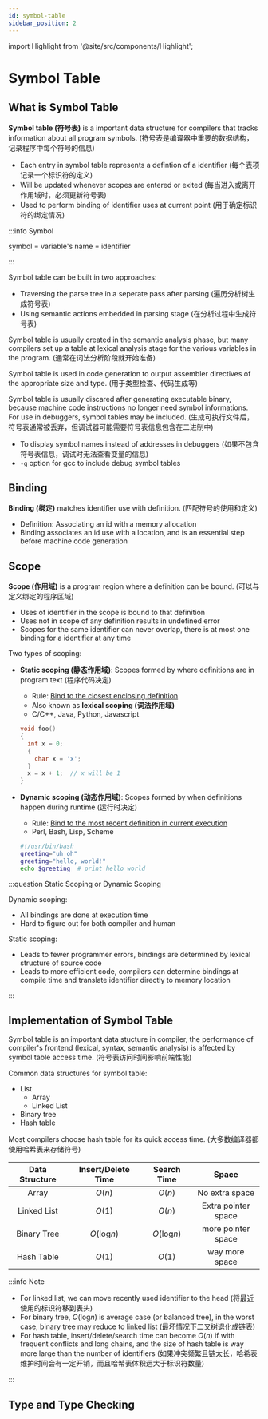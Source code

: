 ```yaml
---
id: symbol-table
sidebar_position: 2
---
```


import Highlight from '@site/src/components/Highlight';

# Symbol Table

## What is Symbol Table

**Symbol table (符号表)** is a important data structure for compilers that tracks information about all program symbols. (符号表是编译器中重要的数据结构，记录程序中每个符号的信息)
- Each entry in symbol table represents a defintion of a identifier (每个表项记录一个标识符的定义)
- Will be updated whenever scopes are entered or exited (每当进入或离开作用域时，必须更新符号表)
- Used to perform binding of identifier uses at current point (用于确定标识符的绑定情况)

:::info Symbol

symbol = variable's name = identifier

:::

Symbol table can be built in two approaches:
- Traversing the parse tree in a seperate pass after parsing (遍历分析树生成符号表)
- Using semantic actions embedded in parsing stage (在分析过程中生成符号表)

Symbol table is usually created in the semantic analysis phase, but many compilers set up a table at lexical analysis stage for the various variables in the program. (通常在词法分析阶段就开始准备)

Symbol table is used in code generation to output assembler directives of the appropriate size and type. (用于类型检查、代码生成等)

Symbol table is usually discared after generating executable binary, because machine code instructions no longer need symbol informations. For use in debuggers, symbol tables may be included. (生成可执行文件后，符号表通常被丢弃，但调试器可能需要符号表信息包含在二进制中)
- To display symbol names instead of addresses in debuggers (如果不包含符号表信息，调试时无法查看变量的信息)
- `-g` option for gcc to include debug symbol tables

## Binding

**Binding (绑定)** matches identifier use with definition. (匹配符号的使用和定义)
- Definition: Associating an id with a memory allocation
- Binding associates an id use with a location, and is an essential step before machine code generation

## Scope

**Scope (作用域)** is a program region where a definition can be bound. (可以与定义绑定的程序区域)
- Uses of identifier in the scope is bound to that definition
- Uses not in scope of any definition results in undefined error
- Scopes for the same identifier can never overlap, there is at most one binding for a identifier at any time

Two types of scoping:
- **Static scoping (静态作用域)**: Scopes formed by where definitions are in program text (程序代码决定)
  - Rule: <u>Bind to the closest <Highlight color="#3578e5">enclosing</Highlight> definition</u>
  - Also known as **lexical scoping (词法作用域)**
  - C/C++, Java, Python, Javascript

  ```c
  void foo()
  {
    int x = 0;
    {
      char x = 'x';
    }
    x = x + 1;  // x will be 1
  }
  ```

- **Dynamic scoping (动态作用域)**: Scopes formed by when definitions happen during runtime (运行时决定)
  - Rule: <u>Bind to the most recent definition in current execution</u>
  - Perl, Bash, Lisp, Scheme

  ```bash
  #!/usr/bin/bash
  greeting="uh oh"
  greeting="hello, world!"
  echo $greeting  # print hello world
  ```

:::question Static Scoping or Dynamic Scoping

Dynamic scoping:
- All bindings are done at execution time
- Hard to figure out for both compiler and human

Static scoping:
- Leads to fewer programmer errors, bindings are determined by lexical structure of source code
- Leads to more efficient code, compilers can determine bindings at compile time and translate identifier directly to memory location

:::

## Implementation of Symbol Table

Symbol table is an important data stucture in compiler, the performance of compiler's frontend (lexical, syntax, semantic analysis) is affected by symbol table access time. (符号表访问时间影响前端性能)

Common data structures for symbol table:
- List
  - Array
  - Linked List
- Binary tree
- Hash table

Most compilers choose hash table for its quick access time. (大多数编译器都使用哈希表来存储符号)

| Data Structure | Insert/Delete Time | Search Time      | Space               |
| :------------: | :----------------: | :--------------: | :-----------------: |
| Array          | $O(n)$             | $O(n)$           | No extra space      |
| Linked List    | $O(1)$             | $O(n)$           | Extra pointer space |
| Binary Tree    | $O(\text{log}n)$   | $O(\text{log}n)$ | more pointer space  |
| Hash Table     | $O(1)$             | $O(1)$           | way more space      |

:::info Note

- For linked list, we can move recently used identifier to the head (将最近使用的标识符移到表头)
- For binary tree, $O(\text{log}n)$ is average case (or balanced tree), in the worst case, binary tree may reduce to linked list (最坏情况下二叉树退化成链表)
- For hash table, insert/delete/search time can become $O(n)$ if with frequent conflicts and long chains, and the size of hash table is way more large than the number of identifiers (如果冲突频繁且链太长，哈希表维护时间会有一定开销，而且哈希表体积远大于标识符数量)

:::

## Type and Type Checking

